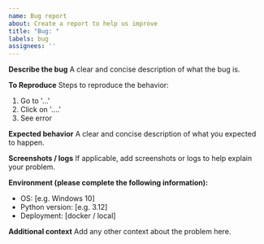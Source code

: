 ```yaml
---
name: Bug report
about: Create a report to help us improve
title: "Bug: "
labels: bug
assignees: ''
---
```


**Describe the bug**
A clear and concise description of what the bug is.

**To Reproduce**
Steps to reproduce the behavior:

1. Go to '...'
2. Click on '....'
3. See error

**Expected behavior**
A clear and concise description of what you expected to happen.

**Screenshots / logs**
If applicable, add screenshots or logs to help explain your problem.

**Environment (please complete the following information):**
- OS: [e.g. Windows 10]
- Python version: [e.g. 3.12]
- Deployment: [docker / local]

**Additional context**
Add any other context about the problem here.
